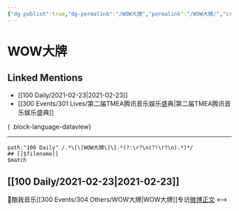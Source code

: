 ```yaml
---
{"dg-publish":true,"dg-permalink":"/WOW大牌","permalink":"/WOW大牌/","created":"2023-04-09T14:34:19.000+08:00","updated":"2023-04-10T16:55:56.000+08:00"}
---
```


# WOW大牌

## Linked Mentions
- [[100 Daily/2021-02-23\|2021-02-23]]
- [[300 Events/301 Lives/第二届TMEA腾讯音乐娱乐盛典\|第二届TMEA腾讯音乐娱乐盛典]]

{ .block-language-dataview}

---

```expander
path:"100 Daily" /.*\[\[WOW大牌\]\].*(?:\r?\n(?!\r?\n).*)*/
## [[$filename]]
$match
```
## [[100 Daily/2021-02-23\|2021-02-23]]
🌟酷我音乐[[300 Events/304 Others/WOW大牌\|WOW大牌]]专访[微博正文](https://m.weibo.cn/6466290670/4607834765140790)
<-->